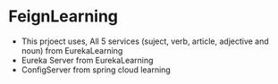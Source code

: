 # FeignLearning
- This prjoect uses, All 5 services (suject, verb, article, adjective and noun) from EurekaLearning
- Eureka Server from EurekaLearning
- ConfigServer from spring cloud learning
